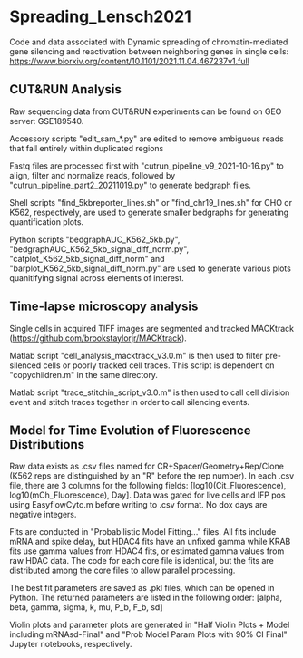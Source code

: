 # Spreading_Lensch2021
Code and data associated with Dynamic spreading of chromatin-mediated gene silencing and reactivation between neighboring genes in single cells: 
https://www.biorxiv.org/content/10.1101/2021.11.04.467237v1.full

## CUT&RUN Analysis
Raw sequencing data from CUT&RUN experiments can be found on GEO server: GSE189540. 

Accessory scripts "edit_sam_*.py" are edited to remove ambiguous reads that fall entirely within duplicated regions 

Fastq files are processed first with "cutrun_pipeline_v9_2021-10-16.py" to align, filter and normalize reads, followed by "cutrun_pipeline_part2_20211019.py" to generate bedgraph files. 

Shell scripts "find_5kbreporter_lines.sh" or "find_chr19_lines.sh" for CHO or K562, respectively, are used to generate smaller bedgraphs for generating quantification plots. 

Python scripts "bedgraphAUC_K562_5kb.py", "bedgraphAUC_K562_5kb_signal_diff_norm.py", "catplot_K562_5kb_signal_diff_norm" and "barplot_K562_5kb_signal_diff_norm.py" are used to generate various plots quanitifying signal across elements of interest.  

## Time-lapse microscopy analysis
Single cells in acquired TIFF images are segmented and tracked MACKtrack (https://github.com/brookstaylorjr/MACKtrack). 

Matlab script "cell_analysis_macktrack_v3.0.m" is then used to filter pre-silenced cells or poorly tracked cell traces. This script is dependent on "copychildren.m" in the same directory. 

Matlab script "trace_stitchin_script_v3.0.m" is then used to call cell division event and stitch traces together in order to call silencing events.

## Model for Time Evolution of Fluorescence Distributions
Raw data exists as .csv files named for CR+Spacer/Geometry+Rep/Clone (K562 reps are distinguished by an "R" before the rep number).
In each .csv file, there are 3 columns for the following fields: [log10(Cit_Fluorescence), log10(mCh_Fluorescence), Day].
Data was gated for live cells and IFP pos using EasyflowCyto.m before writing to .csv format. No dox days are negative integers.

Fits are conducted in "Probabilistic Model Fitting..." files. All fits include mRNA and spike delay, but HDAC4 fits have an unfixed
gamma while KRAB fits use gamma values from HDAC4 fits, or estimated gamma values from raw HDAC data. The code for each core file
is identical, but the fits are distributed among the core files to allow parallel processing.

The best fit parameters are saved as .pkl files, which can be opened in Python.
The returned parameters are listed in the following order:
[alpha, beta, gamma, sigma, k, mu, P_b, F_b, sd]

Violin plots and parameter plots are generated in "Half Violin Plots + Model including mRNAsd-Final" and "Prob Model Param Plots with 90% CI Final" Jupyter notebooks, respectively.

